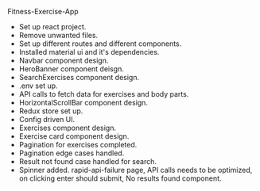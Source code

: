 Fitness-Exercise-App
- Set up react project.
- Remove unwanted files.
- Set up different routes and different components.
- Installed material ui and it's dependencies.
- Navbar component design.
- HeroBanner component deisgn.
- SearchExercises component design.
- .env set up.
- API calls to fetch data for exercises and body parts.
- HorizontalScrollBar component design.
- Redux store set up.
- Config driven UI.
- Exercises component design.
- Exercise card component design.
- Pagination for exercises completed.
- Pagination edge cases handled.
- Result not found case handled for search.
- Spinner added.
rapid-api-failure page, API calls needs to be optimized, on clicking enter should submit, No results found component.
